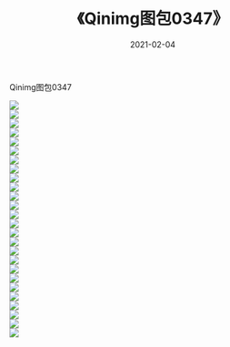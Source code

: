 ﻿---
layout: post
title:  《Qinimg图包0347》
date:   2021-02-04
img: http://imgx.orgx.ga/Qinimg图包/Qinimg图包0347/000.jpg
categories: [美女, 清纯, 唯美]
---

Qinimg图包0347

 ![](http://imgx.orgx.ga/Qinimg图包/Qinimg图包0347/001.jpg) <br>![](http://imgx.orgx.ga/Qinimg图包/Qinimg图包0347/002.jpg) <br>![](http://imgx.orgx.ga/Qinimg图包/Qinimg图包0347/003.jpg) <br>![](http://imgx.orgx.ga/Qinimg图包/Qinimg图包0347/004.jpg) <br>![](http://imgx.orgx.ga/Qinimg图包/Qinimg图包0347/005.jpg) <br>![](http://imgx.orgx.ga/Qinimg图包/Qinimg图包0347/006.jpg) <br>![](http://imgx.orgx.ga/Qinimg图包/Qinimg图包0347/007.jpg) <br>![](http://imgx.orgx.ga/Qinimg图包/Qinimg图包0347/008.jpg) <br>![](http://imgx.orgx.ga/Qinimg图包/Qinimg图包0347/009.jpg) <br>![](http://imgx.orgx.ga/Qinimg图包/Qinimg图包0347/010.jpg) <br>![](http://imgx.orgx.ga/Qinimg图包/Qinimg图包0347/011.jpg) <br>![](http://imgx.orgx.ga/Qinimg图包/Qinimg图包0347/012.jpg) <br>![](http://imgx.orgx.ga/Qinimg图包/Qinimg图包0347/013.jpg) <br>![](http://imgx.orgx.ga/Qinimg图包/Qinimg图包0347/014.jpg) <br>![](http://imgx.orgx.ga/Qinimg图包/Qinimg图包0347/015.jpg) <br>![](http://imgx.orgx.ga/Qinimg图包/Qinimg图包0347/016.jpg) <br>![](http://imgx.orgx.ga/Qinimg图包/Qinimg图包0347/017.jpg) <br>![](http://imgx.orgx.ga/Qinimg图包/Qinimg图包0347/018.jpg) <br>![](http://imgx.orgx.ga/Qinimg图包/Qinimg图包0347/019.jpg) <br>![](http://imgx.orgx.ga/Qinimg图包/Qinimg图包0347/020.jpg) <br>![](http://imgx.orgx.ga/Qinimg图包/Qinimg图包0347/021.jpg) <br>![](http://imgx.orgx.ga/Qinimg图包/Qinimg图包0347/022.jpg) <br>![](http://imgx.orgx.ga/Qinimg图包/Qinimg图包0347/023.jpg) <br>![](http://imgx.orgx.ga/Qinimg图包/Qinimg图包0347/024.jpg) <br>![](http://imgx.orgx.ga/Qinimg图包/Qinimg图包0347/025.jpg) <br>![](http://imgx.orgx.ga/Qinimg图包/Qinimg图包0347/026.jpg) <br>
